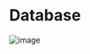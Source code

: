 # Database
![image](https://github.com/Hoaihx123/database_with_posgesql/assets/99666261/c98b19b6-7b5c-409a-99b3-4ab59545555d)
